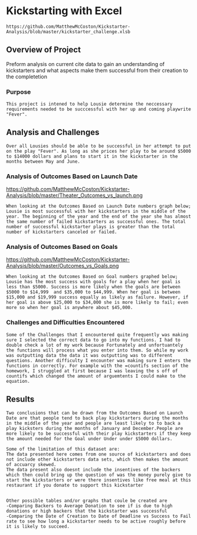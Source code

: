 # Kickstarting with Excel
    https://github.com/MatthewMcCoston/Kickstarter-Analysis/blob/master/kickstarter_challenge.xlsb
## Overview of Project
   Preform analysis on current cite data to gain an understanding of kickstarters and what aspects make them successful from their creation to the completetion 

### Purpose
    This project is intened to help Lousie determine the neccessary requirements needed to be succcessful with her up and coming playwrite "Fever".

## Analysis and Challenges
    Over all Lousies should be able to be successful in her attempt to put on the play "Fever". As long as she prices her play to be around $5000 to $14000 dollars and plans to start it in the kickstarter in the months between May and June. 

### Analysis of Outcomes Based on Launch Date

https://github.com/MatthewMcCoston/Kickstarter-Analysis/blob/master/Theater_Outcomes_vs_launch.png

    When looking at the Outcomes Based on Launch Date numbers graph below; Lousie is most successful with her kickstarters in the middle of the year. The beginning of the year and the end of the year she has almost the same number of failed kickstarters as successful ones. The total number of successful kickstarter plays is greater than the total number of kickstarters canceled or failed. 

### Analysis of Outcomes Based on Goals

https://github.com/MatthewMcCoston/Kickstarter-Analysis/blob/master/Outcomes_vs_Goals.png

    When looking at the Outcomes Based on Goal numbers graphed below; Lousie has the most success with goals for a play when her goal is less than $5000. Success is more likely when the goals are between $5000 to $14,999  and $35,000 to $44,999. When her goal is between $15,000 and $19,999 success equally as likely as failure. However, if her goal is above $25,000 to $34,000 she is more likely to fail; even more so when her goal is anywhere about $45,000.  

### Challenges and Difficulties Encountered
    Some of the Challenges that I encountered quite frequently was making sure I selected the correct data to go into my functions. I had to double check a lot of my work because Fortunately and unfortuantely the functions will process what you enter into them. So while my work was outputting data the data it was outputting was to different questions. Another difficulty I encounter was making sure I enters the functions in correctly. For example with the =countifs section of the homework, I struggled at first because I was leaving the s off of countifs which changed the amount of arguemtents I could make to the equation. 

## Results
    Two conclusions that can be drawn from the Outcomes Based on Launch Date are that people tend to back play kickstarters during the months in the middle of the year and people are least likely to to back a play kicksters during the months of January and December.People are more likely to be successful with their play kickstarters if they keep the amount needed for the Goal under Under under $5000 dollars.

    Some of the limitation of this dataset are:
    The data presented here comes from one source of kickstarters and does not include other kickstarters data sets, which then makes the amount of accuarcy skewed.
    The data present also doesnt include the insentives of the backers which then could bring up the question of was the money purely give to start the kickstarters or were there insentives like free meal at this restaurant if you donate to support this kickstarter


    Other possible tables and/or graphs that coule be created are 
    -Comparing Backers to Average Donation to see if is due to high donations or high backers that the kickstarter was successful
    -Comparing the Date of Creation to Date of Deadline vs Success to Fail rate to see how long a kickstarter needs to be active roughly before it is likely to succeed. 
